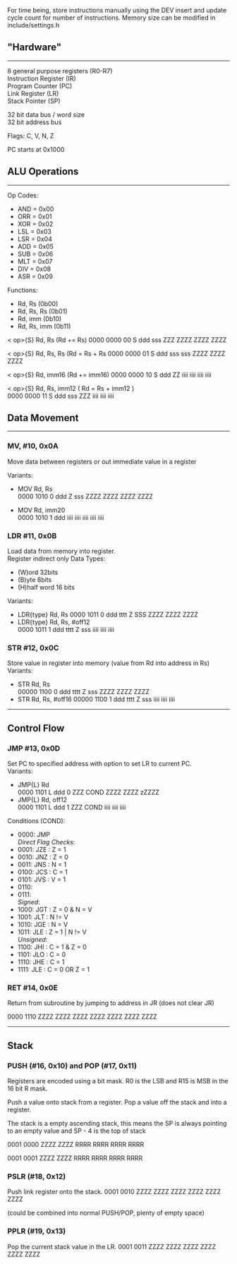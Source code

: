 For time being, store instructions manually using the DEV insert and update cycle count for number of instructions.
Memory size can be modified in include/settings.h
##  "Hardware"
___


8 general purpose registers (R0-R7)  
Instruction Register (IR)  
Program Counter (PC)  
Link Register (LR)   
Stack Pointer (SP)

32 bit data bus / word size  
32 bit address bus

Flags: C, V, N, Z

PC starts at 0x1000

## ALU Operations
___
Op Codes:
* AND = 0x00
* ORR = 0x01
* XOR = 0x02
* LSL = 0x03
* LSR = 0x04
* ADD = 0x05
* SUB = 0x06
* MLT = 0x07
* DIV = 0x08
* ASR = 0x09

Functions:
* Rd, Rs (0b00)
* Rd, Rs, Rs (0b01)
* Rd, imm (0b10)
* Rd, Rs, imm (0b11)

< op>{S} Rd, Rs  (Rd += Rs)
0000 0000   00   S   ddd   sss  ZZZ ZZZZ ZZZZ ZZZZ

< op>{S} Rd, Rs, Rs  (Rd = Rs + Rs
0000 0000   01   S   ddd   sss  sss ZZZZ ZZZZ ZZZZ

< op>{S} Rd, imm16 (Rd += imm16)
0000 0000   10   S   ddd   ZZ   iiii iiii iiii iiii 

< op>{S} Rd, Rs, imm12 ( Rd = Rs + imm12 )  
0000 0000   11   S   ddd   sss  ZZZ iiii iiii iiii
## Data Movement
___
### MV, #10, 0x0A
Move data between registers or out immediate value in a register

Variants:
* MOV Rd, Rs  
  0000 1010 0 ddd Z sss ZZZZ ZZZZ ZZZZ ZZZZ

* MOV Rd, imm20  
  0000 1010 1 ddd iiii iiii iiii iiii iiii

### LDR #11, 0x0B
Load data from memory into register.  
Register indirect only
Data Types:
* (W)ord 32bits
* (B)yte 8bits
* (H)half word 16 bits

Variants:
* LDR{type} Rd, Rs
  0000 1011 0 ddd tttt Z SSS ZZZZ ZZZZ ZZZZ
* LDR{type} Rd, Rs, #off12  
  0000 1011 1 ddd tttt Z sss iiii iiii iiii

### STR #12, 0x0C
Store value in register into memory (value from Rd into address in Rs)  
Variants:
* STR Rd, Rs   
  00000 1100 0 ddd tttt Z sss ZZZZ ZZZZ ZZZZ
* STR Rd, Rs, #off16
  00000 1100 1 ddd tttt Z sss iiii iiii iiii
___
## Control Flow

### JMP #13, 0x0D
Set PC to specified address with option to set LR to current PC.  
Variants:
* JMP{L} Rd  
  0000 1101 L ddd 0 ZZZ COND ZZZZ ZZZZ zZZZZ
* JMP{L} Rd, off12  
  0000 1101 L ddd 1 ZZZ COND iiii iiii iiii

Conditions (COND):
* 0000: JMP  
  *Direct Flag Checks*:
* 0001: JZE : Z = 1
* 0010: JNZ : Z = 0
* 0011: JNS : N = 1
* 0100: JCS : C = 1
* 0101: JVS : V = 1
* 0110:
* 0111:   
  *Signed*:
* 1000: JGT : Z = 0 & N = V
* 1001: JLT : N != V
* 1010: JGE : N = V
* 1011: JLE : Z = 1 | N != V  
  *Unsigned*:
* 1100: JHI : C = 1 & Z = 0
* 1101: JLO : C = 0
* 1110: JHE : C = 1
* 1111: JLE : C = 0 OR Z = 1

### RET #14, 0x0E
Return from subroutine by jumping to address in JR (does not clear JR)

0000 1110 ZZZZ ZZZZ ZZZZ ZZZZ ZZZZ ZZZZ ZZZZ


___
## Stack
### PUSH (#16, 0x10) and POP (#17, 0x11)
Registers are encoded using a bit mask. R0 is the LSB and R15 is MSB in the 16 bit R mask.

Push a value onto stack from a register.
Pop a value off the stack and into a register.

The stack is a empty ascending stack, this means the SP is always pointing to an empty value and SP - 4 is the top of stack

0001 0000 ZZZZ ZZZZ RRRR RRRR RRRR RRRR   

0001 0001 ZZZZ ZZZZ RRRR RRRR RRRR RRRR

### PSLR (#18, 0x12) 
Push link register onto the stack.
0001 0010 ZZZZ ZZZZ ZZZZ ZZZZ ZZZZ ZZZZ

(could be combined into normal PUSH/POP, plenty of empty space)

### PPLR (#19, 0x13) 
Pop the current stack value in the LR.
0001 0011 ZZZZ ZZZZ ZZZZ ZZZZ ZZZZ ZZZZ


